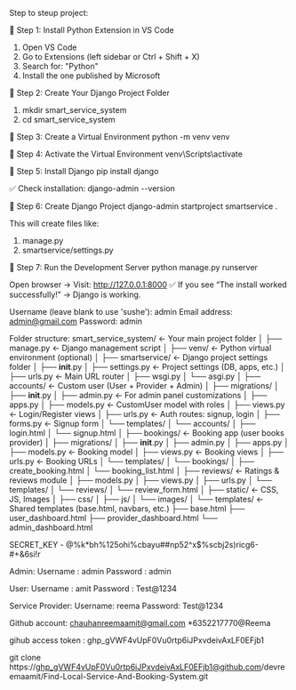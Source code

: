 Step to steup project:

🔹 Step 1: Install Python Extension in VS Code
1. Open VS Code
2. Go to Extensions (left sidebar or Ctrl + Shift + X)
3. Search for: "Python"
4. Install the one published by Microsoft

🔹 Step 2: Create Your Django Project Folder
1. mkdir smart_service_system
2. cd smart_service_system

🔹 Step 3: Create a Virtual Environment
python -m venv venv

🔹 Step 4: Activate the Virtual Environment
venv\Scripts\activate

🔹 Step 5: Install Django
pip install django

✅ Check installation:
django-admin --version

🔹 Step 6: Create Django Project
django-admin startproject smartservice .

This will create files like:
1. manage.py
2. smartservice/settings.py

🔹 Step 7: Run the Development Server
python manage.py runserver
	
Open browser → Visit: http://127.0.0.1:8000
✅ If you see “The install worked successfully!” → Django is working.

Username (leave blank to use 'sushe'): admin
Email address: admin@gmail.com
Password: admin

Folder structure:
smart_service_system/           ← Your main project folder
│
├── manage.py                   ← Django management script
│
├── venv/                       ← Python virtual environment (optional)
│
├── smartservice/              ← Django project settings folder
│   ├── __init__.py
│   ├── settings.py             ← Project settings (DB, apps, etc.)
│   ├── urls.py                 ← Main URL router
│   ├── wsgi.py
│   └── asgi.py
│
├── accounts/                   ← Custom user (User + Provider + Admin)
│   ├── migrations/
│   ├── __init__.py
│   ├── admin.py                ← For admin panel customizations
│   ├── apps.py
│   ├── models.py               ← CustomUser model with roles
│   ├── views.py                ← Login/Register views
│   ├── urls.py                 ← Auth routes: signup, login
│   ├── forms.py                ← Signup form
│   └── templates/
│       └── accounts/
│           ├── login.html
│           └── signup.html
│
├── bookings/                   ← Booking app (user books provider)
│   ├── migrations/
│   ├── __init__.py
│   ├── admin.py
│   ├── apps.py
│   ├── models.py               ← Booking model
│   ├── views.py                ← Booking views
│   ├── urls.py                 ← Booking URLs
│   └── templates/
│       └── bookings/
│           ├── create_booking.html
│           └── booking_list.html
│
├── reviews/                    ← Ratings & reviews module
│   ├── models.py
│   ├── views.py
│   ├── urls.py
│   └── templates/
│       └── reviews/
│           └── review_form.html
│
├── static/                     ← CSS, JS, Images
│   ├── css/
│   ├── js/
│   └── images/
│
└── templates/                  ← Shared templates (base.html, navbars, etc.)
    ├── base.html
    ├── user_dashboard.html
    ├── provider_dashboard.html
    └── admin_dashboard.html


SECRET_KEY - @%k*bh%125ohi%cbayu##np52^x$%scbj2s)ricg6-#+&6si!r

Admin:
Username : admin
Password : admin

User:
Username : amit
Password : Test@1234

Service Provider:
Username: reema
Password: Test@1234	

Github account:
chauhanreemaamit@gmail.com
*6352217770@Reema

gihub access token :  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

git clone https://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@github.com/devreemaamit/Find-Local-Service-And-Booking-System.git

